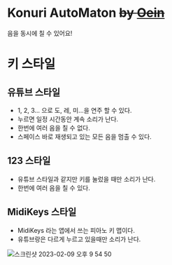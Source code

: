 # Konuri AutoMaton ~~by [Oein](https://github.com/Oein)~~

음을 동시에 칠 수 있어요!

# 키 스타일

## 유튜브 스타일

- 1, 2, 3... 으로 도, 레, 미...을 연주 할 수 있다.
- 누르면 일정 시간동안 계속 소리가 난다.
- 한번에 여러 음을 칠 수 없다.
- 스페이스 바로 재생되고 있는 모든 음을 멈출 수 있다.

## 123 스타일

- 유튜브 스타일과 같지만 키를 눌렀을 때만 소리가 난다.
- 한번에 여러 음을 칠 수 있다.

## MidiKeys 스타일

- MidiKeys 라는 앱에서 쓰는 피아노 키 맵이다.
- 유튜브랑은 다르게 누르고 있을때만 소리가 난다.

![스크린샷 2023-02-09 오후 9 54 50](https://user-images.githubusercontent.com/62917247/217818562-cbac823d-fbc2-4613-93a1-c8065c69702c.png)
